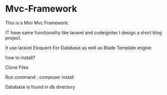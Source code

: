 # Mvc-Framework


This is a Mini Mvc Framework.

IT have same functionality like laravel and codeigniter
I design a short blog project.

It use laravel Eloquent For Database as well as Blade Template engine

how to install?

Clone Files 

Run command : composer install

Database is found in db directory